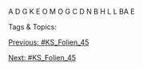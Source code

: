 A D G K E O M O
G C D N
B H L
L BA
E

   Tags & Topics:
   

[Previous: #KS_Folien_45](KS_Folien_45.md)

[Next: #KS_Folien_45](KS_Folien_45.md)